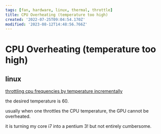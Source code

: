 ```yaml
---
tags: [fan, hardware, linux, thermal, throttle]
title: CPU Overheating (temperature too high)
created: '2022-07-25T09:04:54.170Z'
modified: '2023-08-12T14:48:56.766Z'
---
```


# CPU Overheating (temperature too high)

## linux



[throttling cpu frequencies by temperature incrementally](https://github.com/Sepero/temp-throttle)

the desired temperature is 60.

usually when one throttles the CPU temperature, the GPU cannot be overheated.

it is turning my core i7 into a pentium 3! but not entirely cumbersome.
